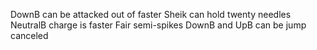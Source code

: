 DownB can be attacked out of faster
Sheik can hold twenty needles
NeutralB charge is faster
Fair semi-spikes
DownB and UpB can be jump canceled